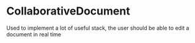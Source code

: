 # CollaborativeDocument
Used to implement a lot of useful stack, the user should be able to edit a document in real time
